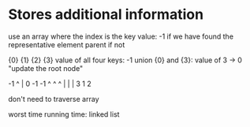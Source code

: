 # Stores additional information 
use an array where the index is the key
value: 
-1 if we have found the representative element
parent if not

{0} {1} {2} {3}
value of all four keys: -1
union {0} and {3}: value of 3 -> 0
"update the root node"

-1
^
|
0  -1  -1
^   ^   ^
|   |   |
3   1   2

don't need to traverse array

worst time running time: linked list
